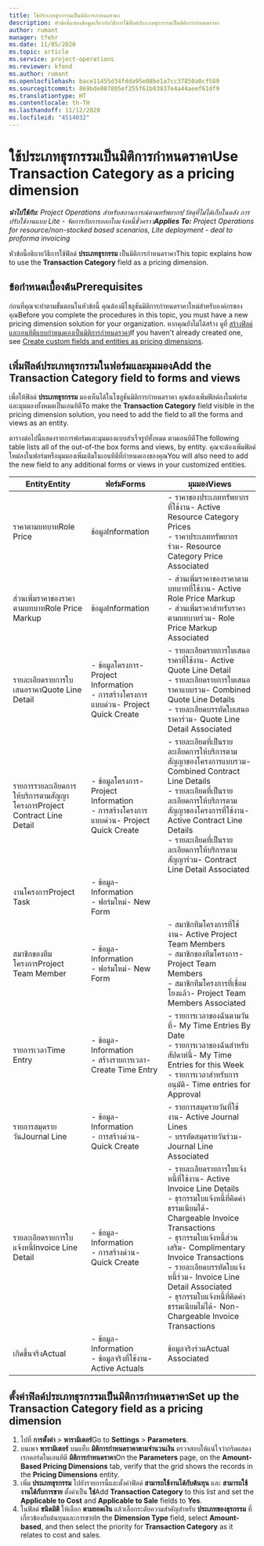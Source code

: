 ```yaml
---
title: ใช้ประเภทธุรกรรมเป็นมิติการกำหนดราคา
description: หัวข้อนี้แสดงข้อมูลเกี่ยวกับวิธีการใช้ฟิลด์ประเภทธุรกรรมเป็นมิติการกำหนดราคา
author: rumant
manager: tfehr
ms.date: 11/05/2020
ms.topic: article
ms.service: project-operations
ms.reviewer: kfend
ms.author: rumant
ms.openlocfilehash: bace11455d34fdda95e08be1a7cc37850a0cf589
ms.sourcegitcommit: 869bde007805ef255f61b03937e4a44aeef61df9
ms.translationtype: HT
ms.contentlocale: th-TH
ms.lasthandoff: 11/12/2020
ms.locfileid: "4514032"
---
```

# <a name="use-transaction-category-as-a-pricing-dimension"></a><span data-ttu-id="e652d-103">ใช้ประเภทธุรกรรมเป็นมิติการกำหนดราคา</span><span class="sxs-lookup"><span data-stu-id="e652d-103">Use Transaction Category as a pricing dimension</span></span>


<span data-ttu-id="e652d-104">_**นำไปใช้กับ:** Project Operations สำหรับสถานการณ์ตามทรัพยากร/วัสดุที่ไม่ได้เก็บในคลัง การปรับใช้งานแบบ Lite - จัดการกับการออกใบแจ้งหนี้ชั่วคราว_</span><span class="sxs-lookup"><span data-stu-id="e652d-104">_**Applies To:** Project Operations for resource/non-stocked based scenarios, Lite deployment - deal to proforma invoicing_</span></span>


<span data-ttu-id="e652d-105">หัวข้อนี้อธิบายวิธีการใช้ฟิลด์ **ประเภทธุรกรรม** เป็นมิติการกำหนดราคา</span><span class="sxs-lookup"><span data-stu-id="e652d-105">This topic explains how to use the **Transaction Category** field as a pricing dimension.</span></span> 

## <a name="prerequisites"></a><span data-ttu-id="e652d-106">ข้อกำหนดเบื้องต้น</span><span class="sxs-lookup"><span data-stu-id="e652d-106">Prerequisites</span></span>
<span data-ttu-id="e652d-107">ก่อนที่คุณจะทำตามขั้นตอนในหัวข้อนี้ คุณต้องมีโซลูชันมิติการกำหนดราคาใหม่สำหรับองค์กรของคุณ</span><span class="sxs-lookup"><span data-stu-id="e652d-107">Before you complete the procedures in this topic, you must have a new pricing dimension solution for your organization.</span></span> <span data-ttu-id="e652d-108">หากคุณยังไม่ได้สร้าง ดูที่ [สร้างฟิลด์และเอนทิตีแบบกำหนดเองเป็นมิติการกำหนดราคา](create-custom-fields-entities-pricing-dimensions.md)</span><span class="sxs-lookup"><span data-stu-id="e652d-108">If you haven't already created one, see [Create custom fields and entities as pricing dimensions](create-custom-fields-entities-pricing-dimensions.md).</span></span>

## <a name="add-the-transaction-category-field-to-forms-and-views"></a><span data-ttu-id="e652d-109">เพิ่มฟิลด์ประเภทธุรกรรมในฟอร์มและมุมมอง</span><span class="sxs-lookup"><span data-stu-id="e652d-109">Add the Transaction Category field to forms and views</span></span>
<span data-ttu-id="e652d-110">เพื่อให้ฟิลด์ **ประเภทธุรกรรม** มองเห็นได้ในโซลูชันมิติการกำหนดราคา คุณต้องเพิ่มฟิลด์ลงในฟอร์มและมุมมองทั้งหมดเป็นเอนทิตี</span><span class="sxs-lookup"><span data-stu-id="e652d-110">To make the **Transaction Category** field visible in the pricing dimension solution, you need to add the field to all the forms and views as an entity.</span></span>

<span data-ttu-id="e652d-111">ตารางต่อไปนี้แสดงรายการฟอร์มและมุมมองแบบสำเร็จรูปทั้งหมด ตามเอนทิตี</span><span class="sxs-lookup"><span data-stu-id="e652d-111">The following table lists all of the out-of-the box forms and views, by entity.</span></span> <span data-ttu-id="e652d-112">คุณจะต้องเพิ่มฟิลด์ใหม่ลงในฟอร์มหรือมุมมองเพิ่มเติมในเอนทิตีที่กำหนดเองของคุณ</span><span class="sxs-lookup"><span data-stu-id="e652d-112">You will also need to add the new field to any additional forms or views in your customized entities.</span></span>

|  <span data-ttu-id="e652d-113">Entity</span><span class="sxs-lookup"><span data-stu-id="e652d-113">Entity</span></span>        | <span data-ttu-id="e652d-114">ฟอร์ม</span><span class="sxs-lookup"><span data-stu-id="e652d-114">Forms</span></span>     |<span data-ttu-id="e652d-115">มุมมอง</span><span class="sxs-lookup"><span data-stu-id="e652d-115">Views</span></span>        |
| ------------------------------|---------------------------------|----------------------------------|
|  <span data-ttu-id="e652d-116">ราคาตามบทบาท</span><span class="sxs-lookup"><span data-stu-id="e652d-116">Role Price</span></span>| <span data-ttu-id="e652d-117">ข้อมูล</span><span class="sxs-lookup"><span data-stu-id="e652d-117">Information</span></span> |<span data-ttu-id="e652d-118">- ราคาของประเภททรัพยากรที่ใช้งาน</span><span class="sxs-lookup"><span data-stu-id="e652d-118">- Active Resource Category Prices</span></span><br> <span data-ttu-id="e652d-119">- ราคาประเภททรัพยากรร่วม</span><span class="sxs-lookup"><span data-stu-id="e652d-119">- Resource Category Price Associated</span></span> |
|  <span data-ttu-id="e652d-120">ส่วนเพิ่มราคาของราคาตามบทบาท</span><span class="sxs-lookup"><span data-stu-id="e652d-120">Role Price Markup</span></span>| <span data-ttu-id="e652d-121">ข้อมูล</span><span class="sxs-lookup"><span data-stu-id="e652d-121">Information</span></span>|<span data-ttu-id="e652d-122">- ส่วนเพิ่มราคาของราคาตามบทบาทที่ใช้งาน</span><span class="sxs-lookup"><span data-stu-id="e652d-122">- Active Role Price Markup</span></span><br><span data-ttu-id="e652d-123">- ส่วนเพิ่มราคาสำหรับราคาตามบทบาทร่วม</span><span class="sxs-lookup"><span data-stu-id="e652d-123">- Role Price Markup Associated</span></span> |
|  <span data-ttu-id="e652d-124">รายละเอียดรายการใบเสนอราคา</span><span class="sxs-lookup"><span data-stu-id="e652d-124">Quote Line Detail</span></span>|<span data-ttu-id="e652d-125">- ข้อมูลโครงการ</span><span class="sxs-lookup"><span data-stu-id="e652d-125">- Project Information</span></span><br><span data-ttu-id="e652d-126">- การสร้างโครงการแบบด่วน</span><span class="sxs-lookup"><span data-stu-id="e652d-126">- Project Quick Create</span></span>| <span data-ttu-id="e652d-127">- รายละเอียดรายการใบเสนอราคาที่ใช้งาน</span><span class="sxs-lookup"><span data-stu-id="e652d-127">- Active Quote Line Detail</span></span><br><span data-ttu-id="e652d-128">- รายละเอียดรายการใบเสนอราคาแบบรวม</span><span class="sxs-lookup"><span data-stu-id="e652d-128">- Combined Quote Line Details</span></span><br><span data-ttu-id="e652d-129">- รายละเอียดบรรทัดใบเสนอราคาร่วม</span><span class="sxs-lookup"><span data-stu-id="e652d-129">- Quote Line Detail Associated</span></span> |
|  <span data-ttu-id="e652d-130">รายการรายละเอียดการให้บริการตามสัญญาโครงการ</span><span class="sxs-lookup"><span data-stu-id="e652d-130">Project Contract Line Detail</span></span>|<span data-ttu-id="e652d-131">- ข้อมูลโครงการ</span><span class="sxs-lookup"><span data-stu-id="e652d-131">- Project Information</span></span><br><span data-ttu-id="e652d-132">- การสร้างโครงการแบบด่วน</span><span class="sxs-lookup"><span data-stu-id="e652d-132">- Project Quick Create</span></span>|<span data-ttu-id="e652d-133">- รายละเอียดที่เป็นรายละเอียดการให้บริการตามสัญญาของโครงการแบบรวม</span><span class="sxs-lookup"><span data-stu-id="e652d-133">- Combined Contract Line Details</span></span><br><span data-ttu-id="e652d-134">- รายละเอียดที่เป็นรายละเอียดการให้บริการตามสัญญาของโครงการที่ใช้งาน</span><span class="sxs-lookup"><span data-stu-id="e652d-134">- Active Contract Line Details</span></span><br><span data-ttu-id="e652d-135">- รายละเอียดที่เป็นรายละเอียดการให้บริการตามสัญญาร่วม</span><span class="sxs-lookup"><span data-stu-id="e652d-135">- Contract Line Detail Associated</span></span> |
|  <span data-ttu-id="e652d-136">งานโครงการ</span><span class="sxs-lookup"><span data-stu-id="e652d-136">Project Task</span></span>|<span data-ttu-id="e652d-137">- ข้อมูล</span><span class="sxs-lookup"><span data-stu-id="e652d-137">- Information</span></span><br><span data-ttu-id="e652d-138">- ฟอร์มใหม่</span><span class="sxs-lookup"><span data-stu-id="e652d-138">- New Form</span></span>| &nbsp; |
|  <span data-ttu-id="e652d-139">สมาชิกของทีมโครงการ</span><span class="sxs-lookup"><span data-stu-id="e652d-139">Project Team Member</span></span>|<span data-ttu-id="e652d-140">- ข้อมูล</span><span class="sxs-lookup"><span data-stu-id="e652d-140">- Information</span></span><br><span data-ttu-id="e652d-141">- ฟอร์มใหม่</span><span class="sxs-lookup"><span data-stu-id="e652d-141">- New Form</span></span>|<span data-ttu-id="e652d-142">- สมาชิกทีมโครงการที่ใช้งาน</span><span class="sxs-lookup"><span data-stu-id="e652d-142">- Active Project Team Members</span></span><br><span data-ttu-id="e652d-143">- สมาชิกของทีมโครงการ</span><span class="sxs-lookup"><span data-stu-id="e652d-143">- Project Team Members</span></span><br><span data-ttu-id="e652d-144">- สมาชิกทีมโครงการที่เชื่อมโยงแล้ว</span><span class="sxs-lookup"><span data-stu-id="e652d-144">- Project Team Members Associated</span></span> |
|  <span data-ttu-id="e652d-145">รายการเวลา</span><span class="sxs-lookup"><span data-stu-id="e652d-145">Time Entry</span></span>|<span data-ttu-id="e652d-146">- ข้อมูล</span><span class="sxs-lookup"><span data-stu-id="e652d-146">- Information</span></span><br><span data-ttu-id="e652d-147">- สร้างรายการเวลา</span><span class="sxs-lookup"><span data-stu-id="e652d-147">- Create Time Entry</span></span>|<span data-ttu-id="e652d-148">- รายการเวลาของฉันตามวันที่</span><span class="sxs-lookup"><span data-stu-id="e652d-148">- My Time Entries By Date</span></span><br><span data-ttu-id="e652d-149">- รายการเวลาของฉันสำหรับสัปดาห์นี้</span><span class="sxs-lookup"><span data-stu-id="e652d-149">- My Time Entries for this Week</span></span><br><span data-ttu-id="e652d-150">- รายการเวลาสำหรับการอนุมัติ</span><span class="sxs-lookup"><span data-stu-id="e652d-150">- Time entries for Approval</span></span>|
|  <span data-ttu-id="e652d-151">รายการสมุดรายวัน</span><span class="sxs-lookup"><span data-stu-id="e652d-151">Journal Line</span></span>|<span data-ttu-id="e652d-152">- ข้อมูล</span><span class="sxs-lookup"><span data-stu-id="e652d-152">- Information</span></span><br><span data-ttu-id="e652d-153">- การสร้างด่วน</span><span class="sxs-lookup"><span data-stu-id="e652d-153">- Quick Create</span></span>|<span data-ttu-id="e652d-154">- รายการสมุดรายวันที่ใช้งาน</span><span class="sxs-lookup"><span data-stu-id="e652d-154">- Active Journal Lines</span></span><br><span data-ttu-id="e652d-155">- บรรทัดสมุดรายวันร่วม</span><span class="sxs-lookup"><span data-stu-id="e652d-155">- Journal Line Associated</span></span>|
|  <span data-ttu-id="e652d-156">รายละเอียดรายการใบแจ้งหนี้</span><span class="sxs-lookup"><span data-stu-id="e652d-156">Invoice Line Detail</span></span>|<span data-ttu-id="e652d-157">- ข้อมูล</span><span class="sxs-lookup"><span data-stu-id="e652d-157">- Information</span></span><br><span data-ttu-id="e652d-158">- การสร้างด่วน</span><span class="sxs-lookup"><span data-stu-id="e652d-158">- Quick Create</span></span>|<span data-ttu-id="e652d-159">- รายละเอียดรายการใบแจ้งหนี้ที่ใช้งาน</span><span class="sxs-lookup"><span data-stu-id="e652d-159">- Active Invoice Line Details</span></span><br><span data-ttu-id="e652d-160">- ธุรกรรมใบแจ้งหนี้ที่คิดค่าธรรมเนียมได้</span><span class="sxs-lookup"><span data-stu-id="e652d-160">- Chargeable Invoice Transactions</span></span><br><span data-ttu-id="e652d-161">- ธุรกรรมใบแจ้งหนี้ส่วนเสริม</span><span class="sxs-lookup"><span data-stu-id="e652d-161">- Complimentary Invoice Transactions</span></span><br><span data-ttu-id="e652d-162">- รายละเอียดบรรทัดใบแจ้งหนี้ร่วม</span><span class="sxs-lookup"><span data-stu-id="e652d-162">- Invoice Line Detail Associated</span></span> <br><span data-ttu-id="e652d-163">- ธุรกรรมใบแจ้งหนี้ที่คิดค่าธรรมเนียมไม่ได้</span><span class="sxs-lookup"><span data-stu-id="e652d-163">- Non-Chargeable Invoice Transactions</span></span>|
|  <span data-ttu-id="e652d-164">เกิดขึ้นจริง</span><span class="sxs-lookup"><span data-stu-id="e652d-164">Actual</span></span>|<span data-ttu-id="e652d-165">- ข้อมูล</span><span class="sxs-lookup"><span data-stu-id="e652d-165">- Information</span></span><br><span data-ttu-id="e652d-166">- ข้อมูลจริงที่ใช้งาน</span><span class="sxs-lookup"><span data-stu-id="e652d-166">- Active Actuals</span></span>| <span data-ttu-id="e652d-167">ข้อมูลจริงร่วม</span><span class="sxs-lookup"><span data-stu-id="e652d-167">Actual Associated</span></span> |

## <a name="set-up-the-transaction-category-field-as-a-pricing-dimension"></a><span data-ttu-id="e652d-168">ตั้งค่าฟิลด์ประเภทธุรกรรมเป็นมิติการกำหนดราคา</span><span class="sxs-lookup"><span data-stu-id="e652d-168">Set up the Transaction Category field as a pricing dimension</span></span>

1. <span data-ttu-id="e652d-169">ไปที่ **การตั้งค่า** > **พารามิเตอร์**</span><span class="sxs-lookup"><span data-stu-id="e652d-169">Go to **Settings** > **Parameters**.</span></span> 
2. <span data-ttu-id="e652d-170">บนเพจ **พารามิเตอร์** บนแท็บ **มิติการกำหนดราคาตามจำนวนเงิน** ตรวจสอบให้แน่ใจว่ากริดแสดงเรกคอร์ดในเอนทิตี **มิติการกำหนดราคา**</span><span class="sxs-lookup"><span data-stu-id="e652d-170">On the **Parameters** page, on the **Amount-Based Pricing Dimensions** tab, verify that the grid shows the records in the **Pricing Dimensions** entity.</span></span>
3. <span data-ttu-id="e652d-171">เพิ่ม **ประเภทธุรกรรม** ไปยังรายการนี้และตั้งค่าฟิลด์ **สามารถใช้งานได้กับต้นทุน** และ **สามารถใช้งานได้กับการขาย** ตั้งค่าเป็น **ใช่**</span><span class="sxs-lookup"><span data-stu-id="e652d-171">Add **Transaction Category** to this list and set the **Applicable to Cost** and **Applicable to Sale** fields to **Yes**.</span></span>
4. <span data-ttu-id="e652d-172">ในฟิลด์ **ชนิดมิติ** ให้เลือก **ตามยอดเงิน** แล้วเลือกระดับความสำคัญสำหรับ **ประเภทของธุรกรรม** ที่เกี่ยวข้องกับต้นทุนและการขาย</span><span class="sxs-lookup"><span data-stu-id="e652d-172">In the **Dimension Type** field, select **Amount-based**, and then select the priority for **Transaction Category** as it relates to cost and sales.</span></span>
